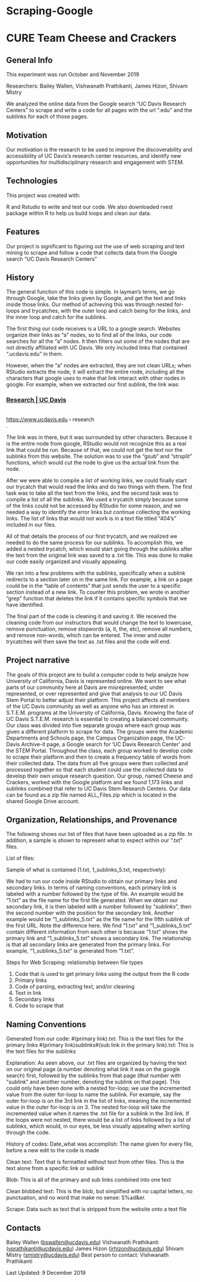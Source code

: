 # Scraping-Google

CURE Team Cheese and Crackers
=========================================


General Info
---------------
This experiment was run October and November 2019

Researchers: Bailey Wallen, Vishwanath Prathikanti, James Hizon, Shivam Mistry

We analyzed the online data from the Google search “UC Davis Research Centers” to scrape and write a code for all pages with the url “.edu” and the sublinks for each of those pages.


Motivation
--------------
Our motivation is the research to be used to improve the discoverability and accessibility of UC Davis’s research center resources, and identify new opportunities for multidisciplinary research and engagement with STEM.


Technologies
----------------
This project was created with:

R and Rstudio to write and test our code. 
We also downloaded rvest package within R to help us build loops and clean our data. 


Features
------------
Our project is significant to figuring out the use of web scraping and text mining to scrape and follow a code that collects data from the Google search “UC Davis Research Centers”


History
---------
The general function of this code is simple. In layman’s terms, we go through Google, take the links given by Google, and get the text and links inside those links. Our method of achieving this was through nested for-loops and trycatches, with the outer loop and catch being for the links, and the inner loop and catch for the sublinks. 

The first thing our code receives is a URL to a google search. Websites organize their links as “a” nodes, so to find all of the links, our code searches for all the “a” nodes. It then filters out some of the nodes that are not directly affiliated with UC Davis. We only included links that contained “.ucdavis.edu” in them.

However, when the “a” nodes are extracted, they are not clean URLs; when RStudio extracts the node, it will extract the entire node, including all the characters that google uses to make that link interact with other nodes in google. For example, when we extracted our first sublink, the link was: 

<a href="https://www.ucdavis.edu/research/" ping="/url?sa=t&amp;source=web&amp;rct=j&amp;url=https://www.ucdavis.edu/research/&amp;ved=2ahUKEwiuqcagh5rmAhUEuZ4KHcbIAG4QFjAAegQIVRAC"><h3 class="LC20lb"><span class="S3Uucc">Research | UC Davis</span></h3><br><div class="TbwUpd"><cite class="iUh30 bc">https://www.ucdavis.edu › research</cite></div></a>.

The link was in there, but it was surrounded by other characters. Because it is the entire node from google, RStudio would not recognize this as a real link that could be run. Because of that, we could not get the text nor the sublinks from this website. The solution was to use the “gsub” and “strsplit” functions, which would cut the node to give us the actual link from the node.

After we were able to compile a list of working links, we could finally start our trycatch that would read the links and do two things with them. The first task was to take all the text from the links, and the second task was to compile a list of all the sublinks. We used a trycatch simply because some of the links could not be accessed by RStudio for some reason, and we needed a way to identify the error links but continue collecting the working links. The list of links that would not work is in a text file titled “404’s” included in our files.

All of that details the process of our first trycatch, and we realized we needed to do the same process for our sublinks. To accomplish this, we added a nested trycatch, which would start  going through the sublinks after the text from the original link was saved to a .txt file. This was done to make our code easily organized and visually appealing. 

We ran into a few problems with the sublinks, specifically when a sublink redirects to a section later on in the same link. For example, a link on a page could be in the “table of contents” that just sends the user to a specific section instead of a new link. To counter this problem, we wrote in another “grep” function that deletes the link if it contains specific symbols that we have identified.

The final part of the code is cleaning it and saving it. We received the cleaning code from our instructors that would change the text to lowercase, remove punctuation, remove stopwords (a, it, the, etc), remove all numbers, and remove non-words, which can be entered. The inner and outer trycatches will then save the text as .txt files and the code will end.


Project narrative
--------------------
The goals of this project are to build a computer code to help analyze how University of California, Davis is represented online. We want to see what parts of our community here at Davis are misrepresented, under represented, or over represented and give that analysis to our UC Davis Stem Portal to better adjust their platform. This project affects all members of the UC Davis community as well as anyone who has an interest in S.T.E.M. programs at the University of California, Davis. Knowing the face of UC Davis S.T.E.M. research is essential to creating a balanced community.
Our class was divided into five separate groups where each group was given a different platform to scrape for data. The groups were the Academic Departments and Schools page, the Campus Organization page, the UC-Davis Archive-it page, a Google search for ‘UC Davis Research Center’ and the STEM Portal. Throughout the class, each group worked to develop code to scrape their platform and then to create a frequency table of words from their collected data. The data from all five groups were then collected and processed together so that each student could use the collected data to develop their own unique research question. 
Our group, named Cheese and Crackers, worked with the Google platform and we found 1,173 links and sublinks combined that refer to UC Davis Stem Research Centers. Our data can be found as a zip file named ALL_Files.zip which is located in the shared Google Drive account. 


Organization, Relationships, and Provenance
------------------------------------------------------

The following shows our list of files that have been uploaded as a zip file. In addition, a sample is shown to represent what to expect within our “.txt” files.





List of files:




Sample of what is contained (1.txt, 1_sublinks_5.txt, respectively):



We had to run our code inside RStudio to obtain our primary links and secondary links. In terms of naming conventions, each primary link is labeled with a number followed by the type of file. An example would be “1.txt” as the file name for the first file generated. When we obtain our secondary link, it is then labeled with a number followed by “_sublinks_”, then the second number with the position for the secondary link. Another example would be “1_sublinks_5.txt” as the file name for the fifth sublink of the first URL. 
Note the difference here. We find “1.txt” and “1_sublinks_5.txt” contain different information from each other is because “1.txt” shows the primary link and “1_sublinks_5.txt” shows a secondary link. The relationship is that all secondary links are generated from the primary links. For example, “1_sublinks_5.txt” is generated from “1.txt”.

Steps for Web Scraping: relationship between file types

1. Code that is used to get primary links using the output from the R code
2. Primary links
3. Code of parsing, extracting text, and/or cleaning
4. Text in link
5. Secondary links
6. Code to scrape that



Naming Conventions
--------------------------
Generated from our code:
#(primary link).txt: This is the text files for the primary links
#(primary link)_sublinks_#(sub link in the primary link).txt: This is the text files for the sublinks

Explanation: As seen above, our .txt files are organized by having the text on our original page (a number denoting what link it was on the google search) first, followed by the sublinks from that page (that number with “_sublink_” and another number, denoting the sublink on that page). This could only have been done with a nested for-loop; we use the incremented value from the outer for-loop to name the sublink. For example, say the outer for-loop is on the 3rd link in the list of links, meaning the incremented value in the outer for-loop is on 3. The nested for-loop will take the incremented value when it names the .txt file for a sublink in the 3rd link. If the loops were not nested, there would be a list of links followed by a list of sublinks, which would, in our eyes, be less visually appealing when sorting through the code.

History of codes:
Date_what was accomplish: The name given for every file, before a new edit to the code is made

Clean text: Text that is formatted without text from other files. This is the text alone from a specific link or sublink

Blob: This is all of the primary and sub links combined into one text 

Clean blobbed text: This is the blob, but simplified with no capital letters, no punctuation, and no word that make no sense: S%ad&er.

Scrape: Data such as text that is stripped from the website onto a text file


Contacts
-----------
Bailey Wallen (bswallen@ucdavis.edu)
Vishwanath Prathikanti (vprathikanti@ucdavis.edu)
James Hizon (jrhizon@ucdavis.edu)
Shivam Mistry (smistry@ucdavis.edu)
Best person to contact: Vishwanath Prathikanti

Last Updated: 9 December 2019

